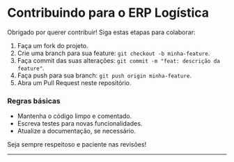 # Contribuindo para o ERP Logística

Obrigado por querer contribuir! Siga estas etapas para colaborar:

1. Faça um fork do projeto.
2. Crie uma branch para sua feature: `git checkout -b minha-feature`.
3. Faça commit das suas alterações: `git commit -m "feat: descrição da feature"`.
4. Faça push para sua branch: `git push origin minha-feature`.
5. Abra um Pull Request neste repositório.

### Regras básicas
- Mantenha o código limpo e comentado.
- Escreva testes para novas funcionalidades.
- Atualize a documentação, se necessário.

Seja sempre respeitoso e paciente nas revisões!

---
